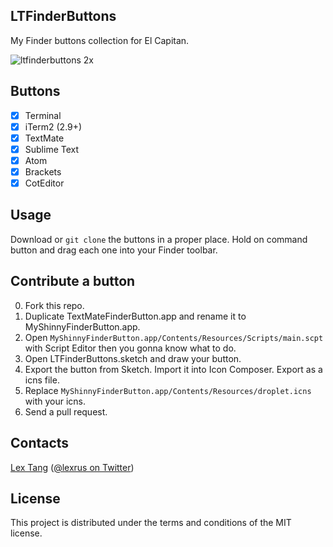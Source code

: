 ## LTFinderButtons
My Finder buttons collection for El Capitan.

![ltfinderbuttons 2x](https://cloud.githubusercontent.com/assets/219689/10337660/dd52b704-6d33-11e5-8907-c86453e2c8b3.png)

## Buttons
- [x] Terminal
- [x] iTerm2 (2.9+)
- [x] TextMate
- [x] Sublime Text
- [x] Atom
- [x] Brackets
- [x] CotEditor 

## Usage
Download or `git clone` the buttons in a proper place. Hold on command button and drag each one into your Finder toolbar.

## Contribute a button
0. Fork this repo.
1. Duplicate TextMateFinderButton.app and rename it to MyShinnyFinderButton.app.
2. Open `MyShinnyFinderButton.app/Contents/Resources/Scripts/main.scpt` with Script Editor then you gonna know what to do.
3. Open LTFinderButtons.sketch and draw your button.
4. Export the button from Sketch. Import it into Icon Composer. Export as a icns file.
5. Replace `MyShinnyFinderButton.app/Contents/Resources/droplet.icns` with your icns.
6. Send a pull request.


## Contacts
[Lex Tang](https://github.com/lexrus/) ([@lexrus on Twitter](https://twitter.com/lexrus/))

## License
This project is distributed under the terms and conditions of the MIT license.

